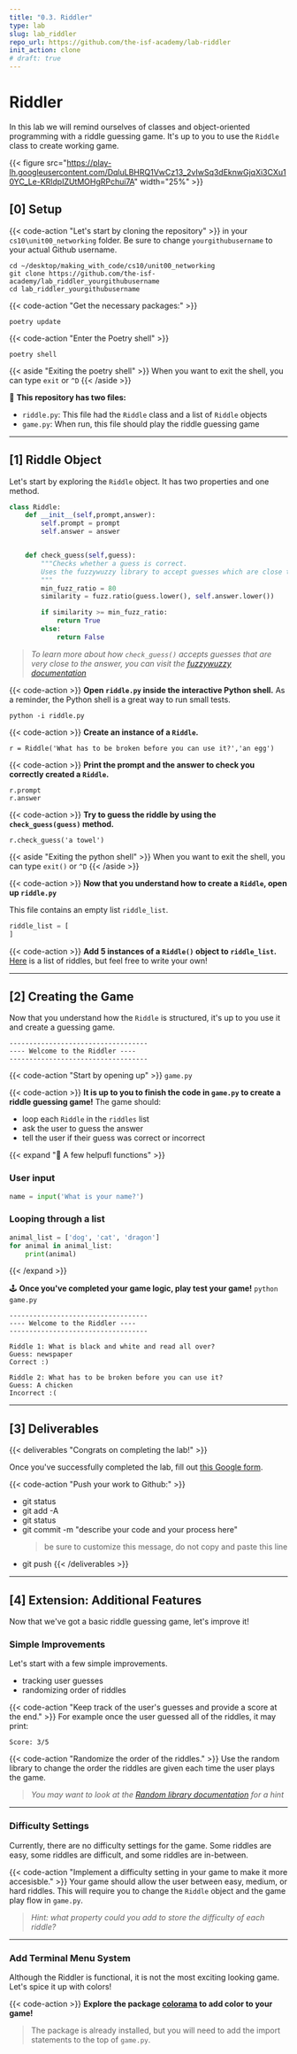 ```yaml
---
title: "0.3. Riddler"
type: lab
slug: lab_riddler
repo_url: https://github.com/the-isf-academy/lab-riddler
init_action: clone
# draft: true
---
```


# Riddler

In this lab we will remind ourselves of classes and object-oriented programming with a riddle guessing game. It's up to you to use the `Riddle` class to create working game.

{{< figure src="https://play-lh.googleusercontent.com/DqluLBHRQ1VwCz13_2vIwSq3dEknwGjqXi3CXu10YC_Le-KRldpIZUtMOHgRPchui7A" width="25%"  >}}



## [0] Setup


{{< code-action "Let's start by cloning the repository" >}} in your `cs10\unit00_networking` folder.  Be sure to change `yourgithubusername` to your actual Github username.

```shell
cd ~/desktop/making_with_code/cs10/unit00_networking
git clone https://github.com/the-isf-academy/lab_riddler_yourgithubusername
cd lab_riddler_yourgithubusername
```

{{< code-action "Get the necessary packages:" >}}
```shell
poetry update
```

{{< code-action "Enter the Poetry shell" >}} 
```shell
poetry shell
```
{{< aside "Exiting the poetry shell" >}}
When you want to exit the shell, you can type `exit` or `^D`
{{< /aside >}}

📄 **This repository has two files:**
- `riddle.py`: This file had the `Riddle` class and a list of `Riddle` objects
- `game.py`: When run, this file should play the riddle guessing game

---

## [1] Riddle Object

Let's start by exploring the `Riddle` object. It has two properties and one method.
```python
class Riddle:
    def __init__(self,prompt,answer):
        self.prompt = prompt
        self.answer = answer


    def check_guess(self,guess):
        """Checks whether a guess is correct.
        Uses the fuzzywuzzy library to accept guesses which are close to the answer.
        """
        min_fuzz_ratio = 80
        similarity = fuzz.ratio(guess.lower(), self.answer.lower())

        if similarity >= min_fuzz_ratio:
            return True
        else:
            return False
```
> *To learn more about how `check_guess()` accepts guesses that are very close to the answer, you can visit the [fuzzywuzzy documentation](https://pypi.org/project/fuzzywuzzy/)*

{{< code-action >}} **Open `riddle.py` inside the interactive Python shell.** As a reminder, the Python shell is a great way to run small tests.
```shell
python -i riddle.py
```

{{< code-action >}} **Create an instance of a `Riddle`.**
```shell
r = Riddle('What has to be broken before you can use it?','an egg')
```

{{< code-action >}} **Print the prompt and the answer to check you correctly created a `Riddle`.**
```shell
r.prompt
r.answer
```

{{< code-action >}} **Try to guess the riddle by using the `check_guess(guess)` method.**
```shell
r.check_guess('a towel')
```
{{< aside "Exiting the python shell" >}}
When you want to exit the shell, you can type `exit()` or `^D`
{{< /aside >}}

{{< code-action >}} **Now that you understand how to create a `Riddle`, open up `riddle.py`**

This file contains an empty list `riddle_list`. 

```python
riddle_list = [
]
```

{{< code-action  >}} **Add 5 instances of a `Riddle()` object to `riddle_list`.** [Here](https://www.rd.com/list/easy-riddles/) is a list of riddles, but feel free to write your own!

---



## [2] Creating the Game

Now that you understand how the `Riddle` is structured, it's up to you use it and create a guessing game.

```shell
-----------------------------------
---- Welcome to the Riddler ----
-----------------------------------
```

{{< code-action "Start by opening up" >}} `game.py`

{{< code-action >}} **It is up to you to finish the code in `game.py` to create a riddle guessing game!** The game should:
- loop each `Riddle` in the `riddles` list
- ask the user to guess the answer
- tell the user if their guess was correct or incorrect


{{< expand "👾 A few helpufl functions"  >}}

### User input
```python
name = input('What is your name?')
```

### Looping through a list
```python
animal_list = ['dog', 'cat', 'dragon']
for animal in animal_list:
    print(animal)
```
{{< /expand >}}

🕹️ **Once you've completed your game logic, play test your game!** `python game.py`

```shell
-----------------------------------
---- Welcome to the Riddler ----
-----------------------------------

Riddle 1: What is black and white and read all over?
Guess: newspaper
Correct :)

Riddle 2: What has to be broken before you can use it?
Guess: A chicken
Incorrect :(

```
---

## [3] Deliverables


{{< deliverables "Congrats on completing the lab!" >}}  

Once you've successfully completed the lab, fill out [this Google form](https://docs.google.com/forms/d/e/1FAIpQLSd9ZgAtOvdDZBYeIc2iQ_e5xWR3seokZlipsbG05VvQhYrIhA/viewform?usp=sf_link).


{{< code-action "Push your work to Github:" >}}
- git status
- git add -A
- git status
- git commit -m "describe your code and your process here"
  > be sure to customize this message, do not copy and paste this line
- git push
{{< /deliverables >}}

---

## [4] Extension: Additional Features

Now that we've got a basic riddle guessing game, let's improve it!

### Simple Improvements

Let's start with a few simple improvements.
- tracking user guesses
- randomizing order of riddles

{{< code-action "Keep track of the user's guesses and provide a score at the end." >}} For example once the user guessed all of the riddles, it may print:
```shell
Score: 3/5
```

{{< code-action "Randomize the order of the riddles." >}} Use the random library to change the order the riddles are given each time the user plays the game.
> *You may want to look at the [Random library documentation](https://docs.python.org/3/library/random.html#module-random) for a hint*


---

### Difficulty Settings

Currently, there are no difficulty settings for the game. Some riddles are easy, some riddles are difficult, and some riddles are in-between.

{{< code-action "Implement a difficulty setting in your game to make it more accesisble." >}} Your game should allow the user between easy, medium, or hard riddles. This will require you to change the `Riddle` object and the game play flow in `game.py`.
> *Hint: what property could you add to store the difficulty of each riddle?* 

---

### Add Terminal Menu System

Although the Riddler is functional, it is not the most exciting looking game. Let's spice it up with colors!


{{< code-action >}} **Explore the package [colorama](https://pypi.org/project/colorama/) to add color to your game!**

> The package is already installed, but you will need to add the import statements to the top of `game.py`.
